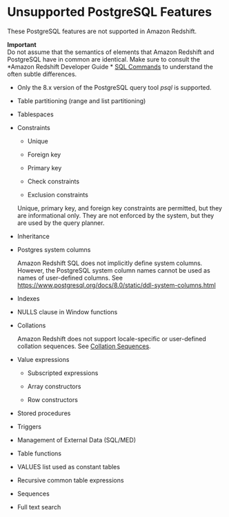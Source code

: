 # Unsupported PostgreSQL Features<a name="c_unsupported-postgresql-features"></a>

These PostgreSQL features are not supported in Amazon Redshift\.

**Important**  
Do not assume that the semantics of elements that Amazon Redshift and PostgreSQL have in common are identical\. Make sure to consult the *Amazon Redshift Developer Guide * [SQL Commands](c_SQL_commands.md) to understand the often subtle differences\.

+ Only the 8\.x version of the PostgreSQL query tool *psql* is supported\.

+ Table partitioning \(range and list partitioning\)

+ Tablespaces

+ Constraints

  + Unique

  + Foreign key

  + Primary key

  + Check constraints

  + Exclusion constraints

  Unique, primary key, and foreign key constraints are permitted, but they are informational only\. They are not enforced by the system, but they are used by the query planner\.

+ Inheritance

+ Postgres system columns

  Amazon Redshift SQL does not implicitly define system columns\. However, the PostgreSQL system column names cannot be used as names of user\-defined columns\. See [https://www\.postgresql\.org/docs/8\.0/static/ddl\-system\-columns\.html](https://www.postgresql.org/docs/8.0/static/ddl-system-columns.html) 

+ Indexes

+ NULLS clause in Window functions

+ Collations

  Amazon Redshift does not support locale\-specific or user\-defined collation sequences\. See [Collation Sequences](c_collation_sequences.md)\.

+ Value expressions

  + Subscripted expressions

  + Array constructors

  + Row constructors

+ Stored procedures

+ Triggers

+ Management of External Data \(SQL/MED\)

+ Table functions

+ VALUES list used as constant tables

+ Recursive common table expressions

+ Sequences

+ Full text search